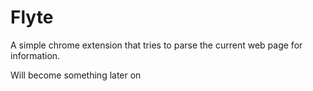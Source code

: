 Flyte
=====

A simple chrome extension that tries to parse the current web page for information.

Will become something later on
